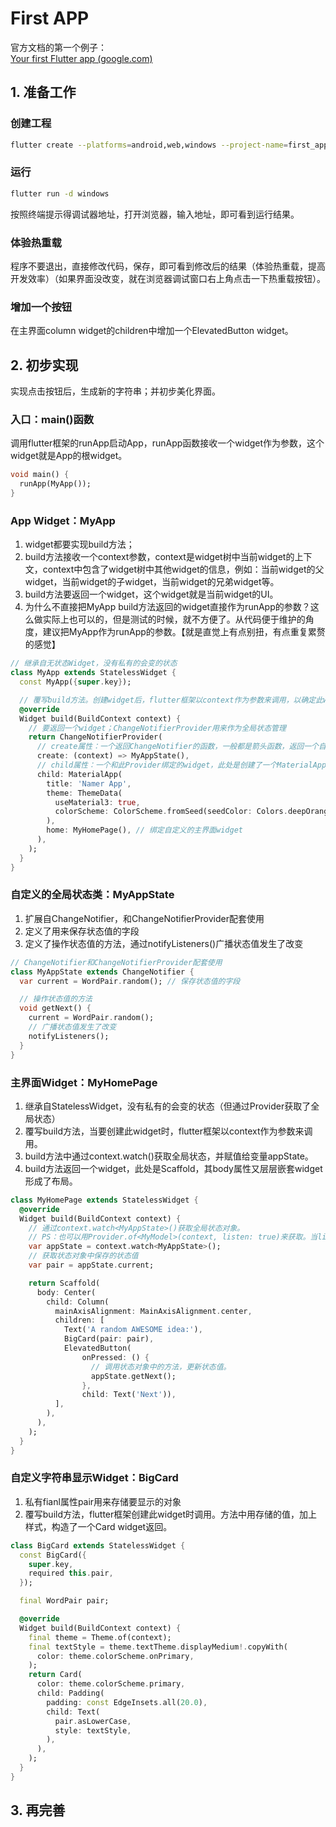 # First APP

官方文档的第一个例子：  
[Your first Flutter app (google.com)](https://codelabs.developers.google.com/codelabs/flutter-codelab-first#0)

## 1. 准备工作
### 创建工程

```sh
flutter create --platforms=android,web,windows --project-name=first_app .
```

### 运行

```sh
flutter run -d windows
```
按照终端提示得调试器地址，打开浏览器，输入地址，即可看到运行结果。

### 体验热重载

程序不要退出，直接修改代码，保存，即可看到修改后的结果（体验热重载，提高开发效率）（如果界面没改变，就在浏览器调试窗口右上角点击一下热重载按钮）。

### 增加一个按钮

在主界面column widget的children中增加一个ElevatedButton widget。

## 2. 初步实现 

实现点击按钮后，生成新的字符串；并初步美化界面。

### 入口：main()函数

调用flutter框架的runApp启动App，runApp函数接收一个widget作为参数，这个widget就是App的根widget。

```dart
void main() {
  runApp(MyApp()); 
}
```

### App Widget：MyApp

1. widget都要实现build方法；
2. build方法接收一个context参数，context是widget树中当前widget的上下文，context中包含了widget树中其他widget的信息，例如：当前widget的父widget，当前widget的子widget，当前widget的兄弟widget等。
3. build方法要返回一个widget，这个widget就是当前widget的UI。
4. 为什么不直接把MyApp build方法返回的widget直接作为runApp的参数？这么做实际上也可以的，但是测试的时候，就不方便了。从代码便于维护的角度，建议把MyApp作为runApp的参数。【就是直觉上有点别扭，有点重复累赘的感觉】

```dart
// 继承自无状态Widget，没有私有的会变的状态
class MyApp extends StatelessWidget {
  const MyApp({super.key});

  // 覆写build方法。创建widget后，flutter框架以context作为参数来调用，以确定此widget的外观。
  @override
  Widget build(BuildContext context) {
    // 要返回一个widget；ChangeNotifierProvider用来作为全局状态管理
    return ChangeNotifierProvider(
      // create属性：一个返回ChangeNotifier的函数，一般都是箭头函数，返回一个自定义的状态对象
      create: (context) => MyAppState(),
      // child属性：一个和此Provider绑定的widget，此处是创建了一个MaterialApp
      child: MaterialApp(
        title: 'Namer App',
        theme: ThemeData(
          useMaterial3: true,
          colorScheme: ColorScheme.fromSeed(seedColor: Colors.deepOrange),
        ),
        home: MyHomePage(), // 绑定自定义的主界面widget
      ),
    );
  }
}
```

### 自定义的全局状态类：MyAppState

1. 扩展自ChangeNotifier，和ChangeNotifierProvider配套使用
2. 定义了用来保存状态值的字段
3. 定义了操作状态值的方法，通过notifyListeners()广播状态值发生了改变

```dart
// ChangeNotifier和ChangeNotifierProvider配套使用
class MyAppState extends ChangeNotifier {
  var current = WordPair.random(); // 保存状态值的字段

  // 操作状态值的方法
  void getNext() {
    current = WordPair.random();
    // 广播状态值发生了改变
    notifyListeners();
  }
}
```

### 主界面Widget：MyHomePage

1. 继承自StatelessWidget，没有私有的会变的状态（但通过Provider获取了全局状态）
2. 覆写build方法，当要创建此widget时，flutter框架以context作为参数来调用。
3. build方法中通过context.watch<MyAppState>()获取全局状态，并赋值给变量appState。
4. build方法返回一个widget，此处是Scaffold，其body属性又层层嵌套widget形成了布局。

```dart
class MyHomePage extends StatelessWidget {
  @override
  Widget build(BuildContext context) {
    // 通过context.watch<MyAppState>()获取全局状态对象。
    // PS：也可以用Provider.of<MyModel>(context, listen: true)来获取。当listen为false的时候，只取值不监听。
    var appState = context.watch<MyAppState>();
    // 获取状态对象中保存的状态值
    var pair = appState.current;

    return Scaffold(
      body: Center(
        child: Column(
          mainAxisAlignment: MainAxisAlignment.center,
          children: [
            Text('A random AWESOME idea:'),
            BigCard(pair: pair),
            ElevatedButton(
                onPressed: () {
                  // 调用状态对象中的方法，更新状态值。
                  appState.getNext();
                },
                child: Text('Next')),
          ],
        ),
      ),
    );
  }
}
```

### 自定义字符串显示Widget：BigCard

1. 私有fianl属性pair用来存储要显示的对象
2. 覆写build方法，flutter框架创建此widget时调用。方法中用存储的值，加上样式，构造了一个Card widget返回。

```dart
class BigCard extends StatelessWidget {
  const BigCard({
    super.key,
    required this.pair,
  });

  final WordPair pair;

  @override
  Widget build(BuildContext context) {
    final theme = Theme.of(context);
    final textStyle = theme.textTheme.displayMedium!.copyWith(
      color: theme.colorScheme.onPrimary,
    );
    return Card(
      color: theme.colorScheme.primary,
      child: Padding(
        padding: const EdgeInsets.all(20.0),
        child: Text(
          pair.asLowerCase,
          style: textStyle,
        ),
      ),
    );
  }
}
```

## 3. 再完善
